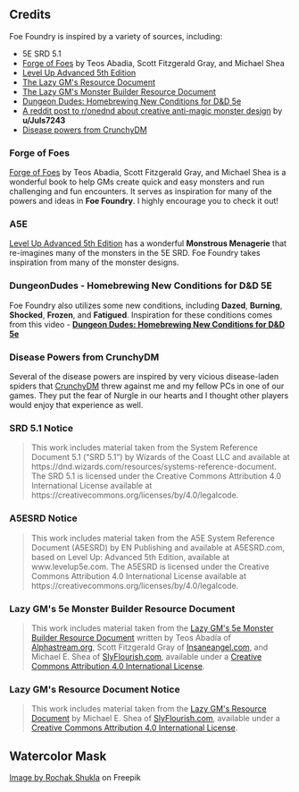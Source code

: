 
## Credits

Foe Foundry is inspired by a variety of sources, including:

- 5E SRD 5.1
- [Forge of Foes](https://slyflourish.com/build_a_quick_monster_with_forge_of_foes.html) by Teos Abadia, Scott Fitzgerald Gray, and Michael Shea
- [Level Up Advanced 5th Edition](https://www.levelup5e.com/)
- [The Lazy GM's Resource Document](https://slyflourish.com/lazy_gm_resource_document.html)
- [The Lazy GM's Monster Builder Resource Document](https://slyflourish.com/lazy_5e_monster_building_resource_document.html)
- [Dungeon Dudes: Homebrewing New Conditions for D&D 5e](https://youtu.be/Bq2Dz-EETJs?si=x94Allggu79ECGy3)
- [A reddit post to r/onednd about creative anti-magic monster design](https://www.reddit.com/r/onednd/comments/17gw8he/monster_design_a_way_to_balance_castersmartials/) by **u/Juls7243**
- [Disease powers from CrunchyDM](https://www.patreon.com/crunchydm/posts)

### Forge of Foes

[Forge of Foes](https://slyflourish.com/build_a_quick_monster_with_forge_of_foes.html) by Teos Abadia, Scott Fitzgerald Gray, and Michael Shea is a wonderful book to help GMs create quick and easy monsters and run challenging and fun encounters. It serves as inspiration for many of the powers and ideas in **Foe Foundry**. I highly encourage you to check it out!

### A5E

[Level Up Advanced 5th Edition](https://www.levelup5e.com/) has a wonderful **Monstrous Menagerie** that re-imagines many of the monsters in the 5E SRD. Foe Foundry takes inspiration from many of the monster designs.

### DungeonDudes - Homebrewing New Conditions for D&D 5E

Foe Foundry also utilizes some new conditions, including **Dazed**, **Burning**, **Shocked**, **Frozen**, and **Fatigued**. Inspiration for these conditions comes from this video - [**Dungeon Dudes: Homebrewing New Conditions for D&D 5e**](https://youtu.be/Bq2Dz-EETJs?si=x94Allggu79ECGy3)

### Disease Powers from CrunchyDM

Several of the disease powers are inspired by very vicious disease-laden spiders that [CrunchyDM](https://www.patreon.com/crunchydm/posts) threw against me and my fellow PCs in one of our games. They put the fear of Nurgle in our hearts and I thought other players would enjoy that experience as well.

### SRD 5.1 Notice

<blockquote>
This work includes material taken from the System Reference Document 5.1 (“SRD 5.1”) by Wizards of the Coast LLC and available at https://dnd.wizards.com/resources/systems-reference-document. The SRD 5.1 is licensed under the Creative Commons Attribution 4.0 International License available at https://creativecommons.org/licenses/by/4.0/legalcode.
</blockquote>

### A5ESRD Notice

<blockquote>
This work includes material taken from the A5E System Reference Document (A5ESRD) by EN Publishing and available at A5ESRD.com, based on Level Up: Advanced 5th Edition, available at www.levelup5e.com. The A5ESRD is licensed under the Creative Commons Attribution 4.0 International License available at https://creativecommons.org/licenses/by/4.0/legalcode.
</blockquote>

### Lazy GM's 5e Monster Builder Resource Document

<blockquote>This work includes material taken from the <a href="https://slyflourish.com/lazy_5e_monster_building_resource_document.html">Lazy GM's 5e Monster Builder Resource Document</a> written by Teos Abadía of <a href="https://alphastream.org">Alphastream.org</a>, Scott Fitzgerald Gray of <a href="https://insaneangel.com">Insaneangel.com</a>, and Michael E. Shea of <a href="https://slyflourish.com">SlyFlourish.com</a>, available under a <a rel="license" href="http://creativecommons.org/licenses/by/4.0/">Creative Commons Attribution 4.0 International License</a>.</blockquote>

### Lazy GM's Resource Document Notice

<blockquote>This work includes material taken from the <a href="https://slyflourish.com/lazy_gm_resource_document.html">Lazy GM's Resource Document</a> by Michael E. Shea of <a href="https://slyflourish.com">SlyFlourish.com</a>, available under a <a rel="license" href="http://creativecommons.org/licenses/by/4.0/">Creative Commons Attribution 4.0 International License</a>.</blockquote>

## Watercolor Mask

<a href="https://www.freepik.com/free-vector/abstract-grunge-banners-with-your-test-vector-illustration_25979458.htm?query=watercolor mask border">Image by Rochak Shukla</a> on Freepik
